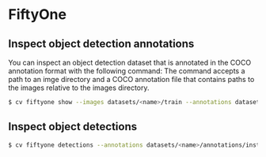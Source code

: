 # FiftyOne

## Inspect object detection annotations

You can inspect an object detection dataset that is annotated in the COCO annotation format with the following command:
The command accepts a path to an imge directory and a COCO annotation file that contains paths to the images relative to the images directory.

```bash
$ cv fiftyone show --images datasets/<name>/train --annotations datasets/<name>/annotations/instances_train20178.json
```

## Inspect object detections

```bash
$ cv fiftyone detections --annotations datasets/<name>/annotations/instances_train.json --images datasets/<name>/train --det detections_train.csv
```